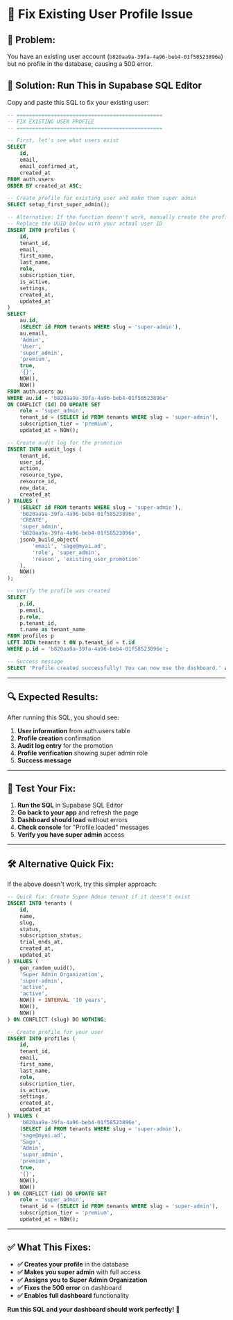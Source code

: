 # 🔧 Fix Existing User Profile Issue

## 🎯 **Problem:**
You have an existing user account (`b820aa9a-39fa-4a96-beb4-01f58523896e`) but no profile in the database, causing a 500 error.

## 🚀 **Solution: Run This in Supabase SQL Editor**

Copy and paste this SQL to fix your existing user:

```sql
-- ===============================================
-- FIX EXISTING USER PROFILE
-- ===============================================

-- First, let's see what users exist
SELECT 
    id,
    email,
    email_confirmed_at,
    created_at
FROM auth.users 
ORDER BY created_at ASC;

-- Create profile for existing user and make them super admin
SELECT setup_first_super_admin();

-- Alternative: If the function doesn't work, manually create the profile
-- Replace the UUID below with your actual user ID
INSERT INTO profiles (
    id,
    tenant_id,
    email,
    first_name,
    last_name,
    role,
    subscription_tier,
    is_active,
    settings,
    created_at,
    updated_at
) 
SELECT 
    au.id,
    (SELECT id FROM tenants WHERE slug = 'super-admin'),
    au.email,
    'Admin',
    'User',
    'super_admin',
    'premium',
    true,
    '{}',
    NOW(),
    NOW()
FROM auth.users au 
WHERE au.id = 'b820aa9a-39fa-4a96-beb4-01f58523896e'
ON CONFLICT (id) DO UPDATE SET
    role = 'super_admin',
    tenant_id = (SELECT id FROM tenants WHERE slug = 'super-admin'),
    subscription_tier = 'premium',
    updated_at = NOW();

-- Create audit log for the promotion
INSERT INTO audit_logs (
    tenant_id,
    user_id,
    action,
    resource_type,
    resource_id,
    new_data,
    created_at
) VALUES (
    (SELECT id FROM tenants WHERE slug = 'super-admin'),
    'b820aa9a-39fa-4a96-beb4-01f58523896e',
    'CREATE',
    'super_admin',
    'b820aa9a-39fa-4a96-beb4-01f58523896e',
    jsonb_build_object(
        'email', 'sage@myai.ad',
        'role', 'super_admin',
        'reason', 'existing_user_promotion'
    ),
    NOW()
);

-- Verify the profile was created
SELECT 
    p.id,
    p.email,
    p.role,
    p.tenant_id,
    t.name as tenant_name
FROM profiles p
LEFT JOIN tenants t ON p.tenant_id = t.id
WHERE p.id = 'b820aa9a-39fa-4a96-beb4-01f58523896e';

-- Success message
SELECT 'Profile created successfully! You can now use the dashboard.' as message;
```

---

## 🔍 **Expected Results:**

After running this SQL, you should see:
1. **User information** from auth.users table
2. **Profile creation** confirmation
3. **Audit log entry** for the promotion
4. **Profile verification** showing super admin role
5. **Success message**

---

## 🧪 **Test Your Fix:**

1. **Run the SQL** in Supabase SQL Editor
2. **Go back to your app** and refresh the page
3. **Dashboard should load** without errors
4. **Check console** for "Profile loaded" messages
5. **Verify you have super admin** access

---

## 🛠️ **Alternative Quick Fix:**

If the above doesn't work, try this simpler approach:

```sql
-- Quick fix: Create Super Admin tenant if it doesn't exist
INSERT INTO tenants (
    id,
    name,
    slug,
    status,
    subscription_status,
    trial_ends_at,
    created_at,
    updated_at
) VALUES (
    gen_random_uuid(),
    'Super Admin Organization',
    'super-admin',
    'active',
    'active',
    NOW() + INTERVAL '10 years',
    NOW(),
    NOW()
) ON CONFLICT (slug) DO NOTHING;

-- Create profile for your user
INSERT INTO profiles (
    id,
    tenant_id,
    email,
    first_name,
    last_name,
    role,
    subscription_tier,
    is_active,
    settings,
    created_at,
    updated_at
) VALUES (
    'b820aa9a-39fa-4a96-beb4-01f58523896e',
    (SELECT id FROM tenants WHERE slug = 'super-admin'),
    'sage@myai.ad',
    'Sage',
    'Admin',
    'super_admin',
    'premium',
    true,
    '{}',
    NOW(),
    NOW()
) ON CONFLICT (id) DO UPDATE SET
    role = 'super_admin',
    tenant_id = (SELECT id FROM tenants WHERE slug = 'super-admin'),
    subscription_tier = 'premium',
    updated_at = NOW();
```

---

## ✅ **What This Fixes:**

- **✅ Creates your profile** in the database
- **✅ Makes you super admin** with full access
- **✅ Assigns you to Super Admin Organization**
- **✅ Fixes the 500 error** on dashboard
- **✅ Enables full dashboard** functionality

**Run this SQL and your dashboard should work perfectly!** 🎉 